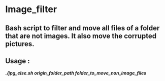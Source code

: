 # Image_filter
## Bash script to filter and move all files of a folder that are not images. It also move the corrupted pictures.

## Usage :
  ***./jpg_else.sh origin_folder_path folder_to_move_non_image_files***
  
